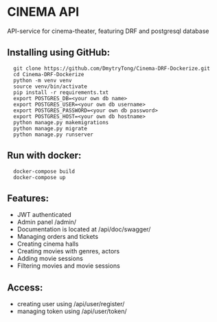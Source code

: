 # CINEMA API

API-service for cinema-theater, featuring DRF and postgresql database

## Installing using GitHub:

```shell
  git clone https://github.com/DmytryTong/Cinema-DRF-Dockerize.git
  cd Cinema-DRF-Dockerize
  python -m venv venv
  source venv/bin/activate
  pip install -r requirements.txt
  export POSTGRES_DB=<your own db name>
  export POSTGRES_USER=<your own db username>
  export POSTGRES_PASSWORD=<your own db password>
  export POSTGRES_HOST=<your own db hostname>
  python manage.py makemigrations
  python manage.py migrate
  python manage.py runserver
```

## Run with docker:
```shell
  docker-compose build
  docker-compose up
```
  

## Features:

- JWT authenticated
- Admin panel /admin/
- Documentation is located at /api/doc/swagger/
- Managing orders and tickets
- Creating cinema halls
- Creating movies with genres, actors
- Adding movie sessions
- Filtering movies and movie sessions

## Access:
- creating user using /api/user/register/
- managing token using /api/user/token/
